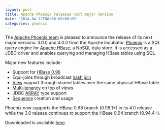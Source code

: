 ```yaml
---
layout: post
title: Apache Phoenix releases next major version
date: '2014-04-12T00:00:00+00:00'
categories: phoenix
---
```

<p>
The <a href="http://phoenix.incubator.apache.org/team.html" target="_blank" title="Apache Phoenix team">Apache Phoenix team</a> is pleased to announce the release of its next major versions: 3.0.0 and 4.0.0 from the Apache Incubator. <a href="http://phoenix.incubator.apache.org" target="_blank" title="Phoenix">Phoenix</a> is a SQL query engine for <a href="https://hbase.apache.org/" target="_blank" title="Apache HBase">Apache HBase</a>, a NoSQL data store. It is accessed as a JDBC driver and enables querying and managing HBase tables using SQL.

</p> 
  <p>Major new features include:</p> 
  <p> </p> 
  <ul> 
    <li>Support for <a href="https://blogs.apache.org/hbase/entry/apache_hbase_0_98_0" target="_blank" title="HBase 0.98">HBase 0.98</a></li> 
    <li>Equi-joins through broadcast <a href="http://phoenix.incubator.apache.org/joins.html" target="_blank" title="hash join">hash join</a></li> 
    <li><a href="http://phoenix.incubator.apache.org/views.html" target="_blank" title="view">View</a> support through shared tables over the same physical HBase table</li> 
    <li><a href="http://phoenix.incubator.apache.org/multi-tenancy.html" target="_blank" title="Multi-tenancy">Multi-tenancy</a> on top of views</li> 
    <li>JDBC <a href="http://phoenix.incubator.apache.org/array_type.html" target="_blank" title="ARRAY">ARRAY</a> type support</li> 
    <li><a href="http://phoenix.incubator.apache.org/sequences.html" target="_blank" title="Sequence">Sequence</a> creation and usage</li> 
  </ul> 
  <p> </p> 
  <p>Phoenix now supports the HBase 0.98 branch (0.98.1+) in its 4.0 release while the 3.0 release continues to support the HBase 0.94 branch (0.94.4+).</p> 
  <p>Downloaded is available <a href="http://phoenix.incubator.apache.org/download.html" target="_blank" title="download">here</a>.</p>
